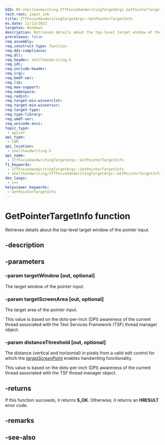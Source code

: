 ```yaml
---
UID: NF:shellhandwriting.ITfFocusHandwritingTargetArgs.GetPointerTargetInfo
tech.root: input_ink
title: ITfFocusHandwritingTargetArgs::GetPointerTargetInfo
ms.date: 11/13/2023
targetos: Windows
description: Retrieves details about the top-level target window of the pointer input.
prerelease: false
req.assembly: 
req.construct-type: function
req.ddi-compliance: 
req.dll: 
req.header: shellhandwriting.h
req.idl: 
req.include-header: 
req.irql: 
req.kmdf-ver: 
req.lib: 
req.max-support: 
req.namespace: 
req.redist: 
req.target-min-winverclnt: 
req.target-min-winversvr: 
req.target-type: 
req.type-library: 
req.umdf-ver: 
req.unicode-ansi: 
topic_type:
 - apiref
api_type:
 - COM
api_location:
 - shellhandwriting.h
api_name:
 - ITfFocusHandwritingTargetArgs::GetPointerTargetInfo
f1_keywords:
 - ITfFocusHandwritingTargetArgs::GetPointerTargetInfo
 - shellhandwriting/ITfFocusHandwritingTargetArgs::GetPointerTargetInfo
dev_langs:
 - c++
helpviewer_keywords:
 - GetPointerTargetInfo
---
```


# GetPointerTargetInfo function

Retrieves details about the top-level target window of the pointer input.

## -description

## -parameters

### -param targetWindow [out, optional]

The target window of the pointer input.

### -param targetScreenArea [out, optional]

The target area of the pointer input.

This value is based on the dots-per-inch (DPI) awareness of the current thread associated with the Text Services Framework (TSF) thread manager object.

### -param distanceThreshold [out, optional]

The distance (vertical and horizontal) in pixels from a valid edit control for which the *[targetScreenPoint](nf-shellhandwriting-itfdetermineproximatehandwritingtargetargs-getpointertargetinfo.md)* enables handwriting functionality.  

This value is based on the dots-per-inch (DPI) awareness of the current thread associated with the TSF thread manager object.

## -returns

If this function succeeds, it returns **S_OK**. Otherwise, it returns an **HRESULT** error code.

## -remarks

## -see-also
